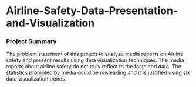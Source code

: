 # Airline-Safety-Data-Presentation-and-Visualization

### Project Summary
The problem statement of this project to analyze media reports on Airline safety and present results using data visualization techniques. The media reports about airline safety do not truly reflect to the facts and data. The statistics promoted by media could be misleading and it is justified using six data visualization trends.
